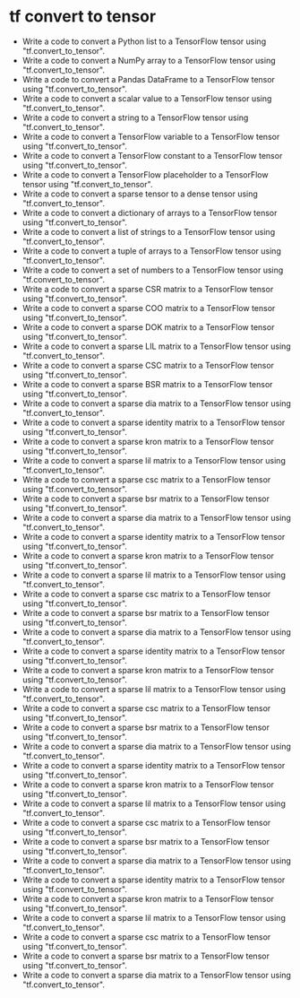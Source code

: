 # tf convert to tensor

- Write a code to convert a Python list to a TensorFlow tensor using "tf.convert_to_tensor".
- Write a code to convert a NumPy array to a TensorFlow tensor using "tf.convert_to_tensor".
- Write a code to convert a Pandas DataFrame to a TensorFlow tensor using "tf.convert_to_tensor".
- Write a code to convert a scalar value to a TensorFlow tensor using "tf.convert_to_tensor".
- Write a code to convert a string to a TensorFlow tensor using "tf.convert_to_tensor".
- Write a code to convert a TensorFlow variable to a TensorFlow tensor using "tf.convert_to_tensor".
- Write a code to convert a TensorFlow constant to a TensorFlow tensor using "tf.convert_to_tensor".
- Write a code to convert a TensorFlow placeholder to a TensorFlow tensor using "tf.convert_to_tensor".
- Write a code to convert a sparse tensor to a dense tensor using "tf.convert_to_tensor".
- Write a code to convert a dictionary of arrays to a TensorFlow tensor using "tf.convert_to_tensor".
- Write a code to convert a list of strings to a TensorFlow tensor using "tf.convert_to_tensor".
- Write a code to convert a tuple of arrays to a TensorFlow tensor using "tf.convert_to_tensor".
- Write a code to convert a set of numbers to a TensorFlow tensor using "tf.convert_to_tensor".
- Write a code to convert a sparse CSR matrix to a TensorFlow tensor using "tf.convert_to_tensor".
- Write a code to convert a sparse COO matrix to a TensorFlow tensor using "tf.convert_to_tensor".
- Write a code to convert a sparse DOK matrix to a TensorFlow tensor using "tf.convert_to_tensor".
- Write a code to convert a sparse LIL matrix to a TensorFlow tensor using "tf.convert_to_tensor".
- Write a code to convert a sparse CSC matrix to a TensorFlow tensor using "tf.convert_to_tensor".
- Write a code to convert a sparse BSR matrix to a TensorFlow tensor using "tf.convert_to_tensor".
- Write a code to convert a sparse dia matrix to a TensorFlow tensor using "tf.convert_to_tensor".
- Write a code to convert a sparse identity matrix to a TensorFlow tensor using "tf.convert_to_tensor".
- Write a code to convert a sparse kron matrix to a TensorFlow tensor using "tf.convert_to_tensor".
- Write a code to convert a sparse lil matrix to a TensorFlow tensor using "tf.convert_to_tensor".
- Write a code to convert a sparse csc matrix to a TensorFlow tensor using "tf.convert_to_tensor".
- Write a code to convert a sparse bsr matrix to a TensorFlow tensor using "tf.convert_to_tensor".
- Write a code to convert a sparse dia matrix to a TensorFlow tensor using "tf.convert_to_tensor".
- Write a code to convert a sparse identity matrix to a TensorFlow tensor using "tf.convert_to_tensor".
- Write a code to convert a sparse kron matrix to a TensorFlow tensor using "tf.convert_to_tensor".
- Write a code to convert a sparse lil matrix to a TensorFlow tensor using "tf.convert_to_tensor".
- Write a code to convert a sparse csc matrix to a TensorFlow tensor using "tf.convert_to_tensor".
- Write a code to convert a sparse bsr matrix to a TensorFlow tensor using "tf.convert_to_tensor".
- Write a code to convert a sparse dia matrix to a TensorFlow tensor using "tf.convert_to_tensor".
- Write a code to convert a sparse identity matrix to a TensorFlow tensor using "tf.convert_to_tensor".
- Write a code to convert a sparse kron matrix to a TensorFlow tensor using "tf.convert_to_tensor".
- Write a code to convert a sparse lil matrix to a TensorFlow tensor using "tf.convert_to_tensor".
- Write a code to convert a sparse csc matrix to a TensorFlow tensor using "tf.convert_to_tensor".
- Write a code to convert a sparse bsr matrix to a TensorFlow tensor using "tf.convert_to_tensor".
- Write a code to convert a sparse dia matrix to a TensorFlow tensor using "tf.convert_to_tensor".
- Write a code to convert a sparse identity matrix to a TensorFlow tensor using "tf.convert_to_tensor".
- Write a code to convert a sparse kron matrix to a TensorFlow tensor using "tf.convert_to_tensor".
- Write a code to convert a sparse lil matrix to a TensorFlow tensor using "tf.convert_to_tensor".
- Write a code to convert a sparse csc matrix to a TensorFlow tensor using "tf.convert_to_tensor".
- Write a code to convert a sparse bsr matrix to a TensorFlow tensor using "tf.convert_to_tensor".
- Write a code to convert a sparse dia matrix to a TensorFlow tensor using "tf.convert_to_tensor".
- Write a code to convert a sparse identity matrix to a TensorFlow tensor using "tf.convert_to_tensor".
- Write a code to convert a sparse kron matrix to a TensorFlow tensor using "tf.convert_to_tensor".
- Write a code to convert a sparse lil matrix to a TensorFlow tensor using "tf.convert_to_tensor".
- Write a code to convert a sparse csc matrix to a TensorFlow tensor using "tf.convert_to_tensor".
- Write a code to convert a sparse bsr matrix to a TensorFlow tensor using "tf.convert_to_tensor".
- Write a code to convert a sparse dia matrix to a TensorFlow tensor using "tf.convert_to_tensor".